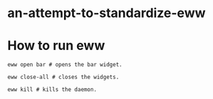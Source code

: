 # an-attempt-to-standardize-eww


# How to run eww
```
eww open bar # opens the bar widget.

eww close-all # closes the widgets.

eww kill # kills the daemon.

```
